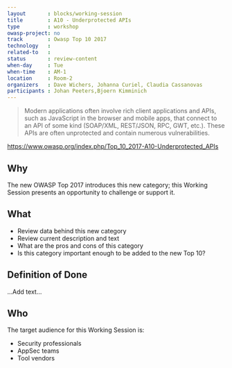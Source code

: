 ```yaml
---
layout       : blocks/working-session
title        : A10 - Underprotected APIs
type         : workshop
owasp-project: no
track        : Owasp Top 10 2017
technology   :
related-to   :
status       : review-content
when-day     : Tue
when-time    : AM-1
location     : Room-2
organizers   : Dave Wichers, Johanna Curiel, Claudia Cassanovas
participants : Johan Peeters,Bjoern Kimminich
---
```


> Modern applications often involve rich client applications and APIs, such as JavaScript in the browser and mobile apps, that connect to an API of some kind (SOAP/XML, REST/JSON, RPC, GWT, etc.). These APIs are often unprotected and contain numerous vulnerabilities.

https://www.owasp.org/index.php/Top_10_2017-A10-Underprotected_APIs


## Why

The new OWASP Top 2017 introduces this new category; this Working Session presents an opportunity to challenge or support it.

## What

 - Review data behind this new category
 - Review current description and text
 - What are the pros and cons of this category
 - Is this category important enough to be added to the new Top 10?
 
## Definition of Done

...Add text...

## Who

The target audience for this Working Session is:

 - Security professionals
 - AppSec teams
 - Tool vendors
